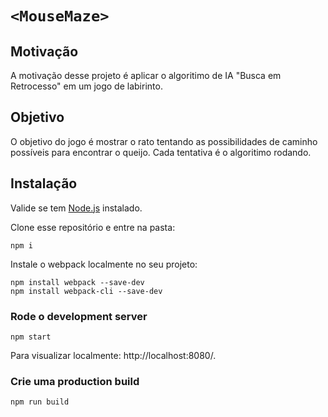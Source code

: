 # `<MouseMaze>`

## Motivação

A motivação desse projeto é aplicar o algoritimo de IA "Busca em Retrocesso" em um jogo de labirinto.

## Objetivo

O objetivo do jogo é mostrar o rato tentando as possibilidades de caminho possíveis para encontrar o queijo. 
Cada tentativa é o algoritimo rodando.

## Instalação

Valide se tem [Node.js](https://nodejs.org) instalado.

Clone esse repositório e entre na pasta:

```
npm i
```

Instale o webpack localmente no seu projeto:

```
npm install webpack --save-dev
npm install webpack-cli --save-dev
```

### Rode o development server

```
npm start
```

Para visualizar localmente: http://localhost:8080/.

### Crie uma production build

```
npm run build
```
